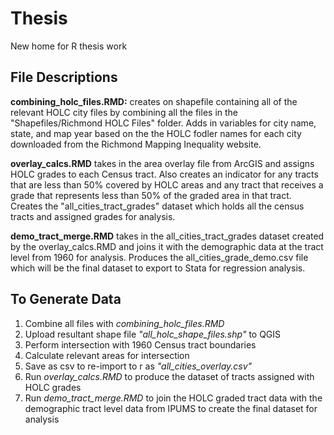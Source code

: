 # Thesis

New home for R thesis work

## File Descriptions

**combining_holc_files.RMD:** creates on shapefile containing all of the relevant HOLC city files by combining all the files in the "Shapefiles/Richmond HOLC Files" folder. Adds in variables for city name, state, and map year based on the the HOLC fodler names for each city downloaded from the Richmond Mapping Inequality website.

**overlay_calcs.RMD** takes in the area overlay file from ArcGIS and assigns HOLC grades to each Census tract. Also creates an indicator for any tracts that are less than 50% covered by HOLC areas and any tract that receives a grade that represents less than 50% of the graded area in that tract. Creates the "all_cities_tract_grades" dataset which holds all the census tracts and assigned grades for analysis. 

**demo_tract_merge.RMD** takes in the all_cities_tract_grades dataset created by the overlay_calcs.RMD and joins it with the demographic data at the tract level from 1960 for analysis. Produces the all_cities_grade_demo.csv file which will be the final dataset to export to Stata for regression analysis. 

## To Generate Data

1) Combine all files with *combining_holc_files.RMD*
2) Upload resultant shape file *"all_holc_shape_files.shp"* to QGIS
3) Perform intersection with 1960 Census tract boundaries
4) Calculate relevant areas for intersection
5) Save as csv to re-import to r as *"all_cities_overlay.csv"*
6) Run *overlay_calcs.RMD* to produce the dataset of tracts assigned with HOLC grades
7) Run *demo_tract_merge.RMD* to join the HOLC graded tract data with the demographic tract level data from IPUMS to create the final dataset for analysis